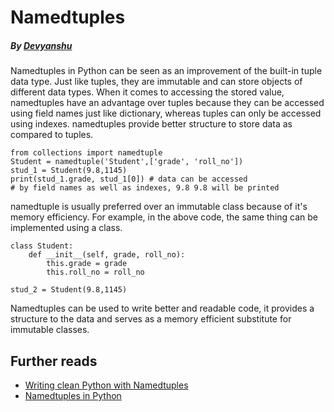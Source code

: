 # Namedtuples
  ##### By [Devyanshu](https://github.com/Devyanshu)
  
  Namedtuples in Python can be seen as an improvement of the built-in tuple data type. Just like tuples, they are immutable and can store objects of different data types. 
  When it comes to accessing the stored value, namedtuples have an advantage over tuples because they can be accessed using field names just like dictionary, whereas tuples can only be accessed using indexes. namedtuples provide better structure to store data as compared to tuples.
  
```
from collections import namedtuple
Student = namedtuple('Student',['grade', 'roll_no'])
stud_1 = Student(9.8,1145) 
print(stud_1.grade, stud_1[0]) # data can be accessed 
# by field names as well as indexes, 9.8 9.8 will be printed
```
namedtuple is usually preferred over an immutable class because of it's memory efficiency. For example, in the above code, the same thing can be implemented using a class.
```
class Student:
    def __init__(self, grade, roll_no):
        this.grade = grade
        this.roll_no = roll_no
        
stud_2 = Student(9.8,1145) 
```
 
 Namedtuples can be used to write better and readable code, it provides a structure to the data and serves as a memory efficient substitute for immutable classes.
  
  ## Further reads
  - [Writing clean Python with Namedtuples](https://dbader.org/blog/writing-clean-python-with-namedtuples)
  - [Namedtuples in Python](https://www.geeksforgeeks.org/namedtuple-in-python)

